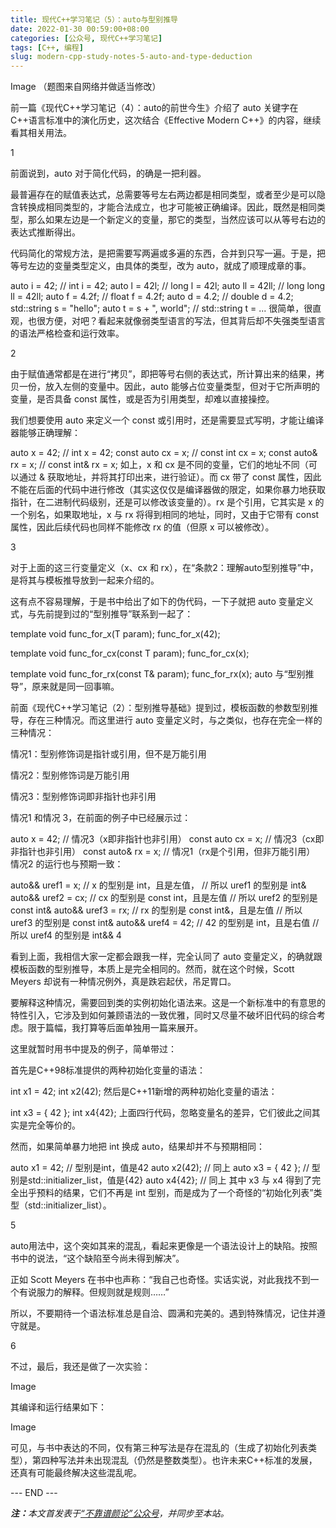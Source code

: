 ```yaml
---
title: 现代C++学习笔记（5）：auto与型别推导
date: 2022-01-30 00:59:00+08:00
categories: [公众号, 现代C++学习笔记]
tags: [C++, 编程]
slug: modern-cpp-study-notes-5-auto-and-type-deduction
---
```


Image
（题图来自网络并做适当修改）

前一篇《现代C++学习笔记（4）：auto的前世今生》介绍了 auto 关键字在 C++语言标准中的演化历史，这次结合《Effective Modern C++》的内容，继续看其相关用法。

1

前面说到，auto 对于简化代码，的确是一把利器。

最普遍存在的赋值表达式，总需要等号左右两边都是相同类型，或者至少是可以隐含转换成相同类型的，才能合法成立，也才可能被正确编译。因此，既然是相同类型，那么如果左边是一个新定义的变量，那它的类型，当然应该可以从等号右边的表达式推断得出。

代码简化的常规方法，是把需要写两遍或多遍的东西，合并到只写一遍。于是，把等号左边的变量类型定义，由具体的类型，改为 auto，就成了顺理成章的事。

auto i = 42; // int i = 42;
auto l = 42l; // long l = 42l;
auto ll = 42ll; // long long ll = 42ll;
auto f = 4.2f; // float f = 4.2f;
auto d = 4.2; // double d = 4.2;
std::string s = "hello";
auto t = s + ", world"; // std::string t = ...
很简单，很直观，也很方便，对吧？看起来就像弱类型语言的写法，但其背后却不失强类型语言的语法严格检查和运行效率。

2

由于赋值通常都是在进行“拷贝”，即把等号右侧的表达式，所计算出来的结果，拷贝一份，放入左侧的变量中。因此，auto 能够占位变量类型，但对于它所声明的变量，是否具备 const 属性，或是否为引用类型，却难以直接操控。

我们想要使用 auto 来定义一个 const 或引用时，还是需要显式写明，才能让编译器能够正确理解：

auto x = 42; // int x = 42;
const auto cx = x; // const int cx = x;
const auto& rx = x; // const int& rx = x;
如上，x 和 cx 是不同的变量，它们的地址不同（可以通过 & 获取地址，并将其打印出来，进行验证）。而 cx 带了 const 属性，因此不能在后面的代码中进行修改（其实这仅仅是编译器做的限定，如果你暴力地获取指针，在二进制代码级别，还是可以修改该变量的）。rx 是个引用，它其实是 x 的一个别名，如果取地址，x 与 rx 将得到相同的地址，同时，又由于它带有 const 属性，因此后续代码也同样不能修改 rx 的值（但原 x 可以被修改）。

3

对于上面的这三行变量定义（x、cx 和 rx），在“条款2：理解auto型别推导”中，是将其与模板推导放到一起来介绍的。

这有点不容易理解，于是书中给出了如下的伪代码，一下子就把 auto 变量定义式，与先前提到过的“型别推导”联系到一起了：

template<typename T>
void func_for_x(T param);
func_for_x(42);

template<typename T>
void func_for_cx(const T param);
func_for_cx(x);

template<typename T>
void func_for_rx(const T& param);
func_for_rx(x);
auto 与“型别推导”，原来就是同一回事嘛。

前面《现代C++学习笔记（2）：型别推导基础》提到过，模板函数的参数型别推导，存在三种情况。而这里进行 auto 变量定义时，与之类似，也存在完全一样的三种情况：

情况1：型别修饰词是指针或引用，但不是万能引用

情况2：型别修饰词是万能引用

情况3：型别修饰词即非指针也非引用

情况1 和情况 3，在前面的例子中已经展示过：

auto x = 42; // 情况3（x即非指针也非引用）
const auto cx = x; // 情况3（cx即非指针也非引用）
const auto& rx = x; // 情况1（rx是个引用，但非万能引用）
情况2 的运行也与预期一致：

auto&& uref1 = x; // x 的型别是 int，且是左值，
                  // 所以 uref1 的型别是 int&
auto&& uref2 = cx; // cx 的型别是 const int，且是左值
                   // 所以 uref2 的型别是 const int&
auto&& uref3 = rx; // rx 的型别是 const int&，且是左值
                   // 所以 uref3 的型别是 const int&
auto&& uref4 = 42; // 42 的型别是 int，且是右值
                   // 所以 uref4 的型别是 int&&
4

看到上面，我相信大家一定都会跟我一样，完全认同了 auto 变量定义，的确就跟模板函数的型别推导，本质上是完全相同的。然而，就在这个时候，Scott Meyers 却说有一种情况例外，真是跌宕起伏，吊足胃口。

要解释这种情况，需要回到类的实例初始化语法来。这是一个新标准中的有意思的特性引入，它涉及到如何兼顾语法的一致优雅，同时又尽量不破坏旧代码的综合考虑。限于篇幅，我打算等后面单独用一篇来展开。

这里就暂时用书中提及的例子，简单带过：

首先是C++98标准提供的两种初始化变量的语法：

int x1 = 42;
int x2(42);
然后是C++11新增的两种初始化变量的语法：

int x3 = { 42 };
int x4{42};
上面四行代码，忽略变量名的差异，它们彼此之间其实是完全等价的。

然而，如果简单暴力地把 int 换成 auto，结果却并不与预期相同：

auto x1 = 42; // 型别是int，值是42
auto x2(42); // 同上
auto x3 = { 42 }; // 型别是std::initializer_list<int>，值是{42}
auto x4{42}; // 同上
其中 x3 与 x4 得到了完全出乎预料的结果，它们不再是 int 型别，而是成为了一个奇怪的“初始化列表”类型（std::initializer_list<int>）。

5

auto用法中，这个突如其来的混乱，看起来更像是一个语法设计上的缺陷。按照书中的说法，“这个缺陷至今尚未得到解决”。

正如 Scott Meyers 在书中也声称：“我自己也奇怪。实话实说，对此我找不到一个有说服力的解释。但规则就是规则……”

所以，不要期待一个语法标准总是自洽、圆满和完美的。遇到特殊情况，记住并遵守就是。

6

不过，最后，我还是做了一次实验：

Image

其编译和运行结果如下：

Image

可见，与书中表达的不同，仅有第三种写法是存在混乱的（生成了初始化列表类型），第四种写法并未出现混乱（仍然是整数类型）。也许未来C++标准的发展，还真有可能最终解决这些混乱呢。

<div class="p-5 text-center">--- END ---</div>

<i><b>注：</b>本文首发表于[“不靠谱颜论”公众号](https://mp.weixin.qq.com/s/Eb1ZCZtlDU2Ajt3r5zOLWw)，并同步至本站。</i>
